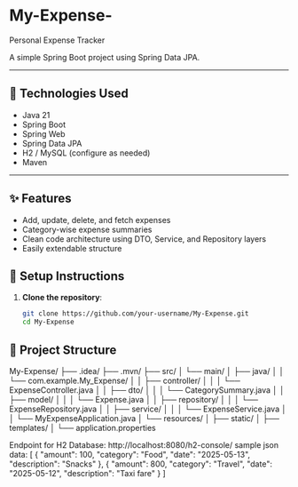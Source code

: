 # My-Expense-
Personal Expense Tracker

A simple Spring Boot project using Spring Data JPA.

---

## 🚀 Technologies Used

- Java 21  
- Spring Boot  
- Spring Web  
- Spring Data JPA  
- H2 / MySQL (configure as needed)  
- Maven  

---


## ✨ Features

- Add, update, delete, and fetch expenses
- Category-wise expense summaries
- Clean code architecture using DTO, Service, and Repository layers
- Easily extendable structure

## 🔧 Setup Instructions

1. **Clone the repository**:
   ```bash
   git clone https://github.com/your-username/My-Expense.git
   cd My-Expense


## 📂 Project Structure


My-Expense/
├── .idea/
├── .mvn/
├── src/
│ └── main/
│ ├── java/
│ │ └── com.example.My_Expense/
│ │ ├── controller/
│ │ │ └── ExpenseController.java
│ │ ├── dto/
│ │ │ └── CategorySummary.java
│ │ ├── model/
│ │ │ └── Expense.java
│ │ ├── repository/
│ │ │ └── ExpenseRepository.java
│ │ ├── service/
│ │ │ └── ExpenseService.java
│ │ └── MyExpenseApplication.java
│ └── resources/
│ ├── static/
│ ├── templates/
│ └── application.properties


   Endpoint for H2 Database: http://localhost:8080/h2-console/
   sample json data:
    [
  {
    "amount": 100,
    "category": "Food",
    "date": "2025-05-13",
    "description": "Snacks"
  },
  {
    "amount": 800,
    "category": "Travel",
    "date": "2025-05-12",
    "description": "Taxi fare"
  }
]
